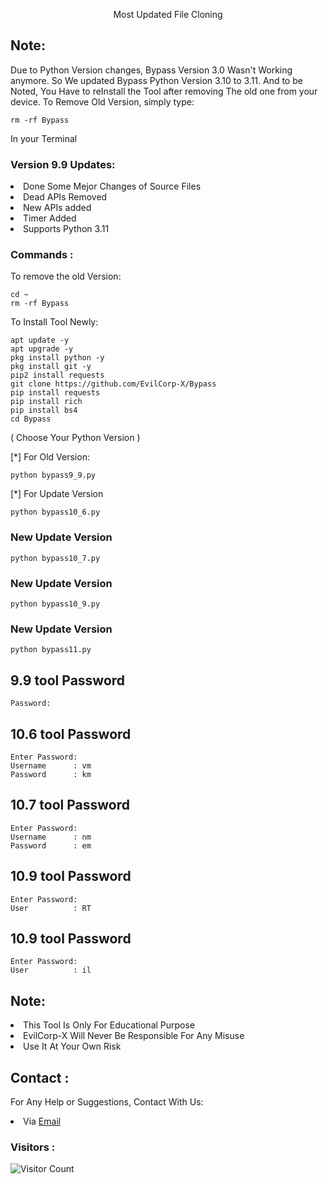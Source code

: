 <p align="center">Most Updated File Cloning</p>

## Note:
Due to Python Version changes, Bypass Version 3.0 Wasn't Working anymore. So We updated Bypass Python Version 3.10 to 3.11. And to be Noted, You Have to reInstall the Tool after removing The old one from your device. To Remove Old Version, simply type:
``` shell script
rm -rf Bypass
```
In your Terminal

### Version 9.9 Updates:
<li>Done Some Mejor Changes of Source Files</li>
<li>Dead APIs Removed</li>
<li>New APIs added</li>
<li>Timer Added</li>
<li>Supports Python 3.11</li>

### Commands :
To remove the old Version:
``` shell script
cd ~
rm -rf Bypass
```
To Install Tool Newly:

``` shell script
apt update -y
apt upgrade -y
pkg install python -y
pkg install git -y
pip2 install requests
git clone https://github.com/EvilCorp-X/Bypass
pip install requests
pip install rich
pip install bs4
cd Bypass
```
( Choose Your Python Version )

[*] For Old Version:
``` shell script
python bypass9_9.py
```
[*] For Update Version
``` shell script
python bypass10_6.py
```
### New Update Version
``` shell script
python bypass10_7.py
```
### New Update Version
``` shell script
python bypass10_9.py
```
### New Update Version
``` shell script
python bypass11.py
```
## 9.9 tool Password
``` shell script
Password: 
```
## 10.6 tool Password
``` shell script
Enter Password: 
Username      : vm
Password      : km
```
## 10.7 tool Password
``` shell script
Enter Password: 
Username      : nm
Password      : em
```

## 10.9 tool Password
``` shell script
Enter Password: 
User          : RT
```

## 10.9 tool Password
``` shell script
Enter Password: 
User          : il
```

## Note:
<li>This Tool Is Only For Educational Purpose</li>
<li>EvilCorp-X Will Never Be Responsible For Any Misuse</li>
<li>Use It At Your Own Risk</li>

## Contact :
For Any Help or Suggestions, Contact With Us:
<li> Via <a href="mailto: mr.soul1021@gmail.com">Email</a>


### Visitors :

![Visitor Count](https://profile-counter.glitch.me/EvilCorp-X/count.svg)
